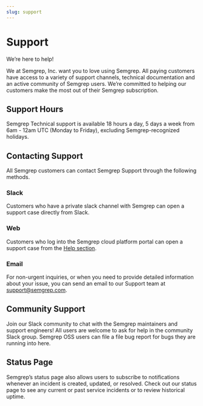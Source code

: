 ```yaml
---
slug: support
---
```


# Support

We’re here to help!

We at Semgrep, Inc. want you to love using Semgrep. All paying customers have access to a variety of support channels, technical documentation and an active community of Semgrep users. We’re committed to helping our customers make the most out of their Semgrep subscription.

## Support Hours

Semgrep Technical support is available 18 hours a day, 5 days a week from 6am - 12am UTC (Monday to Friday), excluding Semgrep-recognized holidays.

## Contacting Support

All Semgrep customers can contact Semgrep Support through the following methods.

### Slack

Customers who have a private slack channel with Semgrep can open a support case directly from Slack. 

### Web

Customers who log into the Semgrep cloud platform portal can open a support case from the [Help section](https://semgrep.dev/orgs/-/support). 

### Email

For non-urgent inquiries, or when you need to provide detailed information about your issue, you can send an email to our Support team at [support@semgrep.com](mailto:support@semgrep.com).

## Community Support

Join our Slack community to chat with the Semgrep maintainers and support engineers! All users are welcome to ask for help in the community Slack group. Semgrep OSS users can file a file bug report for bugs they are running into here.

## Status Page
Semgrep’s status page also allows users to subscribe to notifications whenever an incident is created, updated, or resolved. Check out our status page to see any current or past service incidents or to review historical uptime.
